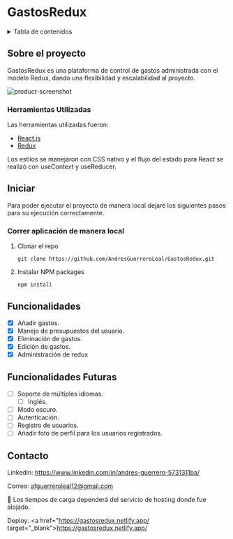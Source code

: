 # GastosRedux

<details>
  <summary>Tabla de contenidos</summary>
  <ol>
    <li>
      <a href="#sobre-el-proyecto">Sobre el proyecto</a>
      <ul>
        <li><a href="#herramientas-utilizadas">Herramientas Utilizadas</a></li>
      </ul>
    </li>
    <li>
      <a href="#iniciar">Iniciar</a>
      <ul>
        <li><a href="#correr-aplicación-de-manera-local">Correr aplicación de manera local </a></li>
      </ul>
    </li>
    <li><a href="#funcionalidades">Funcionalidades</a></li>
    <li><a href="#funcionalidades-futuras">Funcionalidades Futuras</a></li>
    <li><a href="#contacto">Contacto</a></li>
  </ol>
</details>


## Sobre el proyecto

GastosRedux es una plataforma de control de gastos administrada con el modelo Redux, dando una flexibilidad y escalabilidad al proyecto.

![product-screenshot](https://i.ibb.co/F7hWvGj/controlgastos.png)

### Herramientas Utilizadas

Las herramientas utilizadas fueron:

* [React.js](https://reactjs.org/)
* [Redux](https://es.redux.js.org/)

Los estilos se manejaron con CSS nativo y el flujo del estado para React se realizó con useContext y useReducer.

## Iniciar

Para poder ejecutar el proyecto de manera local dejaré los siguientes pasos para su ejecución correctamente.

### Correr aplicación de manera local 

1. Clonar el repo
   ```
   git clone https://github.com/AndresGuerreroLeal/GastosRedux.git
   ```
   
2. Instalar NPM packages
   ```
   npm install
   ```
   
## Funcionalidades

- [x] Añadir gastos.
- [x] Manejo de presupuestos del usuario.
- [x] Eliminación de gastos.  
- [x] Edición de gastos.
- [x] Administración de redux

## Funcionalidades Futuras

- [ ] Soporte de múltiples idiomas.
    - [ ] Inglés.
- [ ] Modo oscuro.
- [ ] Autenticación.
- [ ] Registro de usuarios.
- [ ] Añadir foto de perfil para los usuarios registrados.

## Contacto

Linkedin: https://www.linkedin.com/in/andres-guerrero-5731311ba/

Correo: afguerreroleal12@gmail.com

📌 Los tiempos de carga dependerá del servicio de hosting donde fue alojado. 

Deploy: <a href="https://gastosredux.netlify.app/ target="_blank">https://gastosredux.netlify.app/</a>
